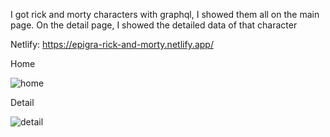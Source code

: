 
I got rick and morty characters with graphql, I showed them all on the main page. On the detail page, I showed the detailed data of that character

Netlify: https://epigra-rick-and-morty.netlify.app/


Home

![home](https://user-images.githubusercontent.com/63410697/213542540-656b3c61-1d84-4351-8357-2fb02241feaa.png)

Detail

![detail](https://user-images.githubusercontent.com/63410697/213542556-65a4d406-2fde-47ea-85ec-10409db87e0e.png)
